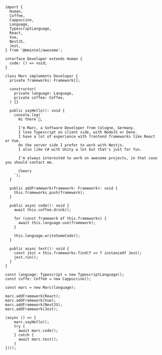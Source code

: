 ```TS
import {
  Human,
  Coffee,
  Cappuccino,
  Language,
  TypescriptLanguage,
  React,
  Vue,
  NestJS,
  Jest,
} from '@mmintel/awesome';

interface Developer extends Human {
  code: () => void;
}

class Marc implements Developer {
  private frameworks: Framework[];
  
  constructor(
    private language: Language,
    private coffee: Coffee,
  ) {}
  
  public sayHello(): void {
    console.log(`
      Hi there 👋,
      
      I'm Marc, a Software Developer from Cologne, Germany.
      I love Typescript on client side, with NodeJS or Deno.
      I have a lot of experience with frontend frameworks like React or Vue.
      On the server side I prefer to work with Nestjs.
      I also like C# with Unity a lot but that's just for fun.
      
      I'm always interested to work on awesome projects, in that case you should contact me.
      
      Cheers
    `);
  }
  
  public addFramework(framework: Framework): void {
    this.frameworks.push(framework);
  }
  
  public async code(): void {
    await this.coffee.drink();
    
    for (const framework of this.frameworks) {
      await this.language.use(framework);
    }
    
    this.language.writeSomeCode();
  }
  
  public async test(): void {
    const jest = this.frameworks.find(f => f instanceOf Jest);
    jest.run();
  }
}

const language: Typescript = new TypescriptLanguage();
const coffe: Coffee = new Cappuccino();

const marc = new Marc(language);

marc.addFramework(React);
marc.addFramework(Vue);
marc.addFramework(NestJS);
marc.addFramework(Jest);

(async () => {
    marc.sayHello();
    try {
      await marc.code();
    } catch {
      await marc.test();
    }
})();
```

<!--
**mmintel/mmintel** is a ✨ _special_ ✨ repository because its `README.md` (this file) appears on your GitHub profile.

Here are some ideas to get you started:

- 🔭 I’m currently working on ...
- 🌱 I’m currently learning ...
- 👯 I’m looking to collaborate on ...
- 🤔 I’m looking for help with ...
- 💬 Ask me about ...
- 📫 How to reach me: ...
- 😄 Pronouns: ...
- ⚡ Fun fact: ...
-->
